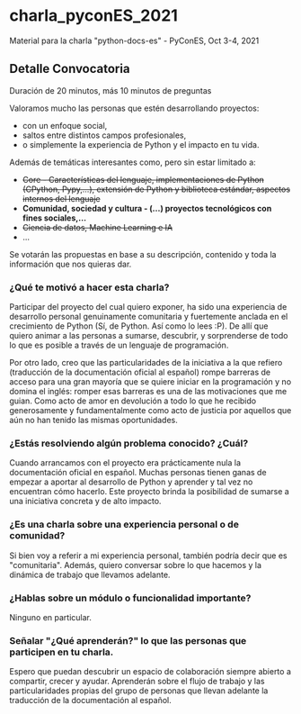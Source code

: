 # charla_pyconES_2021
Material para la charla "python-docs-es" -  PyConES, Oct 3-4, 2021

## Detalle Convocatoria
Duración de 20 minutos, más 10 minutos de preguntas

Valoramos mucho las personas que estén desarrollando proyectos:
- con un enfoque social,
- saltos entre distintos campos profesionales,
- o simplemente la experiencia de Python y el impacto en tu vida.

Además de temáticas interesantes como, pero sin estar limitado a:
- ~~Core - Características del lenguaje, implementaciones de Python (CPython, Pypy,...), extensión de Python y biblioteca estándar, aspectos internos del lenguaje~~
- **Comunidad, sociedad y cultura - (...) proyectos tecnológicos con fines sociales,…**
- ~~Ciencia de datos, Machine Learning e IA~~
- ...

Se votarán las propuestas en base a su descripción, contenido y toda la información que nos quieras dar.

### ¿Qué te motivó a hacer esta charla?
Participar del proyecto del cual quiero exponer, ha sido una experiencia de desarrollo personal genuinamente comunitaria y fuertemente anclada en el crecimiento de Python (Sí, de Python. Así como lo lees :P).
De allí que quiero animar a las personas a sumarse, descubrir, y sorprenderse de todo lo que es posible a través de un lenguaje de programación.

Por otro lado, creo que las particularidades de la iniciativa a la que refiero (traducción de la documentación oficial al español) rompe barreras de acceso para una gran mayoría que se quiere iniciar en la programación y no domina el inglés: romper esas barreras es una de las motivaciones que me guian. Como acto de amor en devolución a todo lo que he recibido generosamente y fundamentalmente como acto de justicia por aquellos que aún no han tenido las mismas oportunidades.

### ¿Estás resolviendo algún problema conocido? ¿Cuál?
Cuando arrancamos con el proyecto era prácticamente nula la documentación oficial en español.
Muchas personas tienen ganas de empezar a aportar al desarrollo de Python y aprender y tal vez no encuentran cómo hacerlo. Este proyecto brinda la posibilidad de sumarse a una iniciativa concreta y de alto impacto. 

### ¿Es una charla sobre una experiencia personal o de comunidad?
Si bien voy a referir a mi experiencia personal, también podría decir que es "comunitaria". Además, quiero conversar sobre lo que hacemos y la dinámica de trabajo que llevamos adelante.

### ¿Hablas sobre un módulo o funcionalidad importante?
Ninguno en particular.

### Señalar "¿Qué aprenderán?" lo que las personas que participen en tu charla.
Espero que puedan descubrir un espacio de colaboración siempre abierto a compartir, crecer y ayudar.
Aprenderán sobre el flujo de trabajo y las particularidades propias del grupo de personas que llevan adelante la traducción de la documentación al español.
